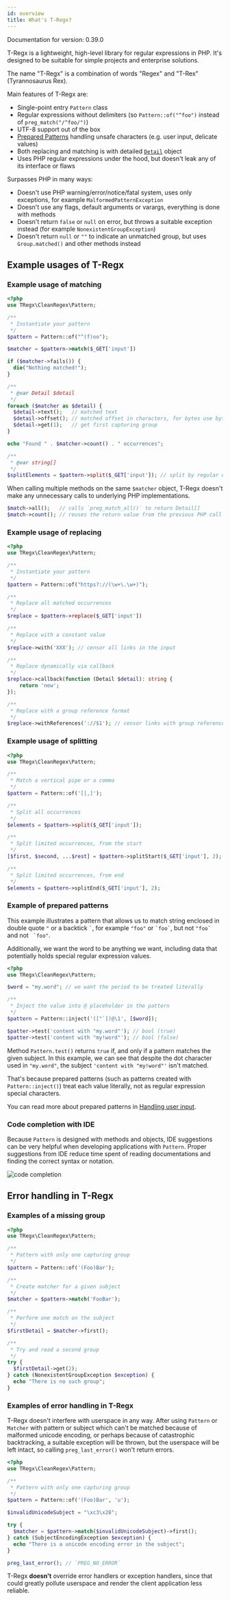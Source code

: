 ```yaml
---
id: overview
title: What's T-Regx?
---
```


Documentation for version: 0.39.0

T-Regx is a lightweight, high-level library for regular expressions in PHP. It's designed
to be suitable for simple projects and enterprise solutions.

The name "T-Regx" is a combination of words "Regex" and "T-Rex" (Tyrannosaurus Rex).

Main features of T-Regx are:

- Single-point entry `Pattern` class
- Regular expressions without delimiters (so `Pattern::of("^foo")` instead of `preg_match("/^foo/")`)
- UTF-8 support out of the box
- [Prepared Patterns](prepared-patterns.md) handling unsafe characters (e.g. user input, delicate values)
- Both replacing and matching is with detailed [`Detail`] object
- Uses PHP regular expressions under the hood, but doesn't leak any of its interface or flaws

Surpasses PHP in many ways:
- Doesn't use PHP warning/error/notice/fatal system, uses only exceptions, for example `MalformedPatternException`
- Doesn't use any flags, default arguments or varargs, everything is done with methods
- Doesn't return `false` or `null` on error, but throws a suitable exception instead (for example `NonexistentGroupException`)
- Doesn't return `null` or `""` to indicate an unmatched group, but uses `Group.matched()` and other methods instead

## Example usages of T-Regx

### Example usage of matching

```php
<?php
use TRegx\CleanRegex\Pattern;

/**
 * Instantiate your pattern
 */
$pattern = Pattern::of("^(f)oo");

$matcher = $pattern->match($_GET['input'])

if ($matcher->fails()) {
  die("Nothing matched!");
}

/**
 * @var Detail $detail
 */
foreach ($matcher as $detail) {
  $detail->text();   // matched text
  $detail->offset(); // matched offset in characters, for bytes use byteOffset()
  $detail->get(1);   // get first capturing group
}

echo "Found " . $matcher->count() . " occurrences";

/**
 * @var string[]
 */
$splitElements = $pattern->split($_GET['input']); // split by regular expression
```

When calling multiple methods on the same `$matcher` object, T-Regx doesn't make any unnecessary calls to underlying
PHP implementations.

```php
$match->all();   // calls `preg_match_all()` to return Detail[]
$match->count(); // reuses the return value from the previous PHP call
```

### Example usage of replacing


```php
<?php
use TRegx\CleanRegex\Pattern;

/**
 * Instantiate your pattern
 */
$pattern = Pattern::of("https?://(\w+\.\w+)");

/**
 * Replace all matched occurrences
 */
$replace = $pattern->replace($_GET['input'])

/**
 * Replace with a constant value
 */
$replace->with('XXX'); // censor all links in the input

/**
 * Replace dynamically via callback
 */
$replace->callback(function (Detail $detail): string {
    return 'new';
});

/**
 * Replace with a group reference format
 */
$replace->withReferences('://$1'); // censor links with group reference format
```

### Example usage of splitting

```php
<?php
use TRegx\CleanRegex\Pattern;

/**
 * Match a vertical pipe or a comma
 */
$pattern = Pattern::of('[|,]');

/**
 * Split all occurrences
 */
$elements = $pattern->split($_GET['input']);

/**
 * Split limited occurrences, from the start
 */
[$first, $second, ...$rest] = $pattern->splitStart($_GET['input'], 2);

/**
 * Split limited occurrences, from end
 */
$elements = $pattern->splitEnd($_GET['input'], 2);
```

### Example of prepared patterns

This example illustrates a pattern that allows us to match string enclosed in double quote `"`
or a backtick `` ` ``, for example `"foo"` or `` `foo` ``, but not ``"foo` `` and not `` `foo"``.

Additionally, we want the word to be anything we want, including data that potentially holds
special regular expression values.

```php
<?php
use TRegx\CleanRegex\Pattern;

$word = "my.word"; // we want the period to be treated literally

/**
 * Inject the value into @ placeholder in the pattern 
 */
$pattern = Pattern::inject('(["`])@\1', [$word]);

$patter->test('content with "my.word"'); // bool (true)
$patter->test('content with "my!word"'); // bool (false)
```

Method `Pattern.test()` returns `true` if, and only if a pattern matches the given subject. In this example,
we can see that despite the dot character used in `"my.word"`, the subject `'content with "my!word"'` isn't matched.

That's because prepared patterns (such as patterns created with `Pattern::inject()`) treat each value literally, 
not as regular expression special characters.

You can read more about prepared patterns in [Handling user input].

### Code completion with IDE

Because `Pattern` is designed with methods and objects, IDE suggestions can be very helpful when developing applications
with `Pattern`. Proper suggestions from IDE reduce time spent of reading documentations and finding the correct
syntax or notation.

![code completion](../website/static/img/docs/codeCompletion.png)

## Error handling in T-Regx

### Examples of a missing group 

```php
<?php
use TRegx\CleanRegex\Pattern;

/**
 * Pattern with only one capturing group 
 */
$pattern = Pattern::of('(Foo)Bar');

/**
 * Create matcher for a given subject
 */
$matcher = $pattern->match('FooBar');

/**
 * Perform one match on the subject
 */
$firstDetail = $matcher->first();

/**
 * Try and read a second group 
 */
try {
  $firstDetail->get(2);
} catch (NonexistentGroupException $exception) {
  echo "There is no such group";
}
```

### Examples of error handling in T-Regx

T-Regx doesn't interfere with userspace in any way. After using `Pattern` or `Matcher` with pattern
or subject which can't be matched because of malformed unicode encoding, or perhaps because of
catastrophic backtracking, a suitable exception will be thrown, but the userspace will be left intact,
so calling `preg_last_error()` won't return errors.

```php
<?php
use TRegx\CleanRegex\Pattern;

/**
 * Pattern with only one capturing group 
 */
$pattern = Pattern::of('(Foo)Bar', 'u');

$invalidUnicodeSubject = "\xc3\x28";

try {
  $matcher = $pattern->match($invalidUnicodeSubject)->first();
} catch (SubjectEncodingException $exception) {
  echo "There is a unicode encoding error in the subject";
}

preg_last_error(); // `PREG_NO_ERROR`
```

T-Regx **doesn't** override error handlers or exception handlers, since that could greatly pollute userspace
and render the client application less reliable.


[`Detail`]: match.mdx
[`preg_match()`]: https://www.php.net/manual/en/function.preg-match.php
[`preg_replace()`]: https://www.php.net/manual/en/function.preg-replace.php
[`preg_split()`]: https://www.php.net/manual/en/function.preg-split.php
[`pattern()`]: introduction.mdx#entry-points
[Handling user input]: prepared-patterns.md
